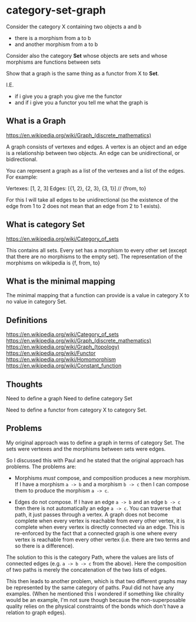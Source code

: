 # category-set-graph

Consider the category X containing two objects a and b
 * there is a morphism from a to b
 * and another morphism from a to b

Consider also the category **Set** whose objects are sets and whose morphisms are functions between sets

Show that a graph is the same thing as a functor from X to **Set**.

I.E.
 * if i give you a graph you give me the functor
 * and if i give you a functor you tell me what the graph is

## What is a Graph

https://en.wikipedia.org/wiki/Graph_(discrete_mathematics)

A graph consists of vertexes and edges.
A vertex is an object and an edge is a relationship between two objects.
An edge can be unidirectional, or bidirectional.

You can represent a graph as a list of the vertexes and a list of the edges. For example:

Vertexes: [1, 2, 3]
Edges: [{1, 2}, {2, 3}, {3, 1}] // {from, to}

For this I will take all edges to be unidirectional (so the existence of the edge from 1 to 2 does not mean that an edge from 2 to 1 exists).

## What is category Set

https://en.wikipedia.org/wiki/Category_of_sets

This contains all sets.
Every set has a morphism to every other set (except that there are no morphisms to the empty set).
The representation of the morphisms on wikipedia is {f, from, to}

## What is the minimal mapping

The minimal mapping that a function can provide is a value in category X to no value in category Set.


## Definitions

https://en.wikipedia.org/wiki/Category_of_sets
https://en.wikipedia.org/wiki/Graph_(discrete_mathematics)
https://en.wikipedia.org/wiki/Graph_(topology)
https://en.wikipedia.org/wiki/Functor
https://en.wikipedia.org/wiki/Homomorphism
https://en.wikipedia.org/wiki/Constant_function

## Thoughts

Need to define a graph
Need to define category Set

Need to define a functor from category X to category Set.

## Problems

My original approach was to define a graph in terms of category Set.
The sets were vertexes and the morphisms between sets were edges.

So I discussed this with Paul and he stated that the original approach has problems.
The problems are:

 * Morphisms _must_ compose, and composition produces a new morphism.
   If I have a morphism `a -> b` and a morphism `b -> c` then I can compose them to produce the morphism `a -> c`.

 * Edges do not compose.
   If I have an edge `a -> b` and an edge `b -> c` then there is not automatically an edge `a -> c`.
   You can traverse that path, it just passes through a vertex.
   A graph does not become complete when every vertex is reachable from every other vertex, it is complete when every vertex is directly connected via an edge.
   This is re-enforced by the fact that a connected graph is one where every vertex is reachable from every other vertex (i.e. there are two terms and so there is a difference).

The solution to this is the category Path, where the values are lists of
connected edges (e.g. `a -> b -> c` from the above). Here the composition of
two paths is merely the concatenation of the two lists of edges.

This then leads to another problem, which is that two different graphs may be
represented by the same category of paths. Paul did not have any examples.
(When he mentioned this I wondered if something like chirality would be an
example, I'm not sure though because the non-superposable quality relies on the
physical constraints of the bonds which don't have a relation to graph edges).
